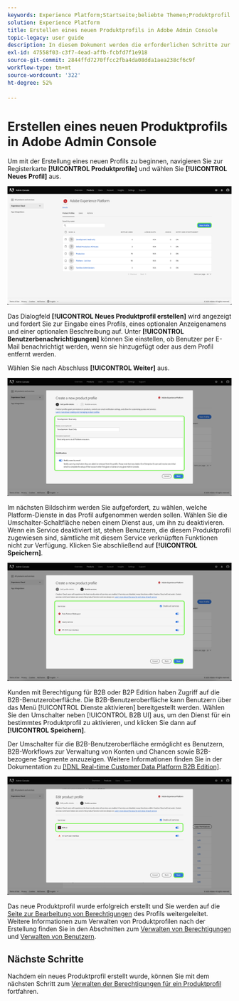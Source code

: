 ```yaml
---
keywords: Experience Platform;Startseite;beliebte Themen;Produktprofil
solution: Experience Platform
title: Erstellen eines neuen Produktprofils in Adobe Admin Console
topic-legacy: user guide
description: In diesem Dokument werden die erforderlichen Schritte zur Erstellung eines neuen Produktprofils in Adobe Admin Console beschrieben. Um mit dem Erstellen eines neuen Profils zu beginnen, gehen Sie zur Registerkarte „Produktprofile“ und klicken Sie auf „Neues Profil“.
exl-id: 47558f03-c3f7-4ead-affb-fcbfd7f1e918
source-git-commit: 2844ffd7270ffcc2fba4da08dda1aea238cf6c9f
workflow-type: tm+mt
source-wordcount: '322'
ht-degree: 52%

---
```


# Erstellen eines neuen Produktprofils in Adobe Admin Console

Um mit der Erstellung eines neuen Profils zu beginnen, navigieren Sie zur Registerkarte **[!UICONTROL Produktprofile]** und wählen Sie **[!UICONTROL Neues Profil]** aus.

![new-profile](../images/new-profile.png)

Das Dialogfeld **[!UICONTROL Neues Produktprofil erstellen]** wird angezeigt und fordert Sie zur Eingabe eines Profils, eines optionalen Anzeigenamens und einer optionalen Beschreibung auf. Unter **[!UICONTROL Benutzerbenachrichtigungen]** können Sie einstellen, ob Benutzer per E-Mail benachrichtigt werden, wenn sie hinzugefügt oder aus dem Profil entfernt werden.

Wählen Sie nach Abschluss **[!UICONTROL Weiter]** aus.

![create-new-product-profile](../images/create-new-product-profile.png)

Im nächsten Bildschirm werden Sie aufgefordert, zu wählen, welche Platform-Dienste in das Profil aufgenommen werden sollen. Wählen Sie die Umschalter-Schaltfläche neben einem Dienst aus, um ihn zu deaktivieren. Wenn ein Service deaktiviert ist, stehen Benutzern, die diesem Produktprofil zugewiesen sind, sämtliche mit diesem Service verknüpften Funktionen nicht zur Verfügung. Klicken Sie abschließend auf **[!UICONTROL Speichern]**.

![enable-services](../images/enable-services.png)

Kunden mit Berechtigung für B2B oder B2P Edition haben Zugriff auf die B2B-Benutzeroberfläche. Die B2B-Benutzeroberfläche kann Benutzern über das Menü [!UICONTROL Dienste aktivieren] bereitgestellt werden. Wählen Sie den Umschalter neben [!UICONTROL B2B UI] aus, um den Dienst für ein bestimmtes Produktprofil zu aktivieren, und klicken Sie dann auf **[!UICONTROL Speichern]**.

Der Umschalter für die B2B-Benutzeroberfläche ermöglicht es Benutzern, B2B-Workflows zur Verwaltung von Konten und Chancen sowie B2B-bezogene Segmente anzuzeigen. Weitere Informationen finden Sie in der Dokumentation zu [[!DNL Real-time Customer Data Platform B2B Edition]](../../rtcdp/b2b-overview.md).

![enable-b2b](../images/enable-b2b.png)

Das neue Produktprofil wurde erfolgreich erstellt und Sie werden auf die [Seite zur Bearbeitung von Berechtigungen](#edit-permissions) des Profils weitergeleitet. Weitere Informationen zum Verwalten von Produktprofilen nach der Erstellung finden Sie in den Abschnitten zum [Verwalten von Berechtigungen](#manage-permissions-for-a-product-profile) und [Verwalten von Benutzern](#manage-users-for-a-product-profile).

## Nächste Schritte

Nachdem ein neues Produktprofil erstellt wurde, können Sie mit dem nächsten Schritt zum [Verwalten der Berechtigungen für ein Produktprofil](permissions.md) fortfahren.
